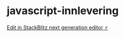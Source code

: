 # javascript-innlevering

[Edit in StackBlitz next generation editor ⚡️](https://stackblitz.com/~/github.com/Bartelus/javascript-innlevering)